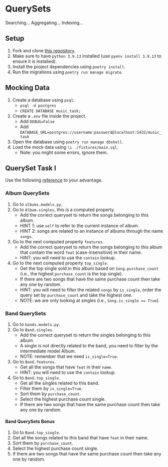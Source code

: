 # QuerySets

Searching... Aggregating... Indexing...

## Setup

1. Fork and clone [this repository](https://github.com/JoinCODED/TASK-Masterclass-M14-QuerySets).
2. Make sure to have `python 3.9.13` installed (use `pyenv install 3.9.13` to ensure it is installed).
3. Install the project dependencies using `poetry install`.
4. Run the migrations using `poetry run manage migrate`.

## Mocking Data

1. Create a database using `psql`:
   - `psql -d postgres`
   - `CREATE DATABASE music_task;`
2. Create a `.env` file inside the project.
   - Add `DEBUG=False`
   - Add `DATABASE_URL=postgres://username:password@localhost:5432/music_task`
3. Open the database using `poetry run manage dbshell`.
4. Load the mock data using `\i ./fixtures/main.sql`.
   - Note: you might some errors, ignore them.

## QuerySet Task I

Use the following [reference](https://docs.djangoproject.com/en/4.0/ref/models/querysets/) to your advantage.

### Album QuerySets

1. Go to `albums.models.py`.
2. Go to `Album.singles`, this is a computed property.
   - Add the correct queryset to return the songs belonging to this album.
   - HINT 1: use `self` to refer to the current instance of album.
   - HINT 2: songs are related to an instance of albums through the name `songs`.
3. Go to the next computed property `features`.
   - Add the correct queryset to return the songs belonging to this album that contain the word `feat` (case-insensitive) in their name.
   - HINT: you will need to use the `contain` lookup.
4. Go to the next computed property `top_single`.
   - Get the top single sold in this album based on `Song.purchase_count` (i.e., the highest `purchase_count` is the top single).
   - If there are two songs that have the same purchase count then take any one by random.
   - HINT: you will need to filter the related `songs` by `is_single`, order the query set by `purchase_count` and take the highest one.
   - NOTE: we are only looking at singles (i.e., `Song.is_single == True`).

### Band QuerySets

1. Go to `bands.models.py`.
2. Go to `Band.singles`.
   - Add the correct queryset to return the singles belonging to this album.
   - A single is not directly related to the band, you need to filter by the intermediate model Album.
   - NOTE: remember that we need `is_single=True`.
3. Go to `Band.features`.
   - Get all the songs that have `feat` in their `name`.
   - HINT: you will need to use the `contain` lookup.
4. Go to `Band.top_single`.
   - Get all the singles related to this band.
   - Filter them by `is_single=True`.
   - Sort them by `purchase_count`.
   - Select the highest purchase count single.
   - If there are two songs that have the same purchase count then take any one by random.

#### Band QuerySets Bonus

1. Go to `Band.top_single`.
2. Get all the songs related to this band that have `feat` in their name.
3. Sort them by `purchase_count`.
4. Select the highest purchase count single.
5. If there are two songs that have the same purchase count then take any one by random.
